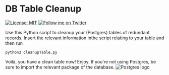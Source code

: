 # DB Table Cleanup
[![License: MIT](https://img.shields.io/badge/License-MIT-blue.svg)](https://opensource.org/licenses/MIT)
[![Follow me on Twitter](https://img.shields.io/twitter/follow/neverloquacious?style=social)](https://twitter.com/neverloquacious)

Use this Python script to cleanup your (Postgres) tables of redundant records.
Insert the relevant information inthe script relating to your table and then run
```shell
python3 cleanupTable.py
```
Voilà, you have a clean table now! Enjoy.
If you're not using Postgres, be sure to import the relevant package of the database.
![Postgres logo](https://cdn.icon-icons.com/icons2/2415/PNG/128/postgresql_plain_wordmark_logo_icon_146390.png)
